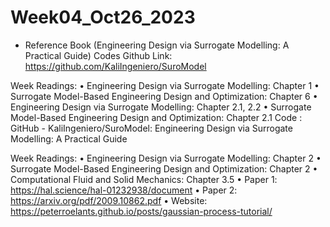 # Week04_Oct26_2023

- Reference Book (Engineering Design via Surrogate Modelling: A Practical Guide) Codes Github Link: https://github.com/KaliIngeniero/SuroModel

Week Readings:
  •	Engineering Design via Surrogate Modelling: Chapter 1
  •	Surrogate Model-Based Engineering Design and Optimization: Chapter 6
  •	Engineering Design via Surrogate Modelling: Chapter 2.1, 2.2
  •	Surrogate Model-Based Engineering Design and Optimization: Chapter 2.1
  Code : GitHub - KaliIngeniero/SuroModel: Engineering Design via Surrogate Modelling: A Practical Guide

Week Readings:
  •	Engineering Design via Surrogate Modelling: Chapter 2
  •	Surrogate Model-Based Engineering Design and Optimization: Chapter 2
  •	Computational Fluid and Solid Mechanics: Chapter 3.5
  •	Paper 1: https://hal.science/hal-01232938/document
  •	Paper 2: https://arxiv.org/pdf/2009.10862.pdf
  •	Website: https://peterroelants.github.io/posts/gaussian-process-tutorial/ 
